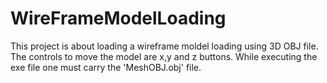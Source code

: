 # WireFrameModelLoading
This project is about loading a wireframe moldel loading using 3D OBJ file.
The controls to move the model are x,y and z buttons. While executing the exe file one must carry the 'MeshOBJ.obj' file.
